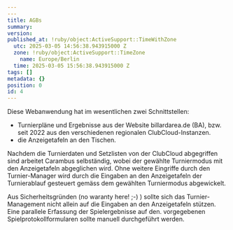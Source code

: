 ```yaml
---
---
title: AGBs
summary:
version:
published_at: !ruby/object:ActiveSupport::TimeWithZone
  utc: 2025-03-05 14:56:38.943915000 Z
  zone: !ruby/object:ActiveSupport::TimeZone
    name: Europe/Berlin
  time: 2025-03-05 15:56:38.943915000 Z
tags: []
metadata: {}
position: 0
id: 4
---
```


Diese Webanwendung hat im wesentlichen zwei Schnittstellen:
- Turnierpläne und Ergebnisse aus der Website billardarea.de (BA), bzw. seit 2022 aus den verschiedenen regionalen ClubCloud-Instanzen.
- die Anzeigetafeln an den Tischen.

Nachdem die Turnierdaten und Setzlisten von der ClubCloud abgegriffen sind arbeitet Carambus selbständig, wobei der gewählte Turniermodus mit den Anzeigetafeln abgeglichen wird. Ohne weitere Eingriffe durch den Turnier-Manager wird durch die Eingaben an den Anzeigetafeln der Turnierablauf gesteuert gemäss dem gewählten Turniermodus abgewickelt.

Aus Sicherheitsgründen (no waranty here! ;-) ) sollte sich das Turnier-Management nicht allein auf die Eingaben an den Anzeigetafeln stützen.  Eine parallele Erfassung der Spielergebnisse auf den. vorgegebenen Spielprotokollformularen sollte manuell durchgeführt werden.

